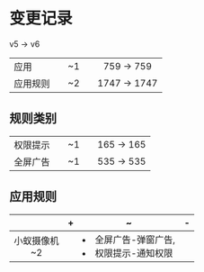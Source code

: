# 变更记录

v5 -> v6

||||||
|-|:-:|:-:|:-:|:-:|
|应用||~1||759 -> 759|
|应用规则||~2||1747 -> 1747|

## 规则类别

||||||
|-|:-:|:-:|:-:|:-:|
|权限提示||~1||165 -> 165|
|全屏广告||~1||535 -> 535|

## 应用规则

||+|~|-|
|:-:|-|-|-|
|小蚁摄像机<br>~2||<li>全屏广告-弹窗广告,<li>权限提示-通知权限||
